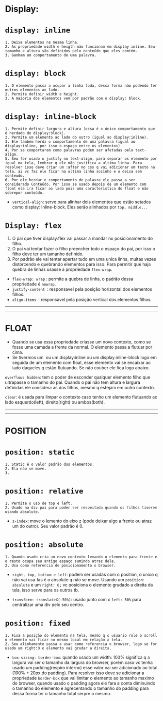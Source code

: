 # Display:

# `display: inline`

```
1. Deixa elementos na mesma linha. 
2. As propriedade width e heigth não funcionam em display inline. Seu tamanho e altura são definidos pelo conteúdo que eles contém.
3. Ganham um comportamento de uma palavra. 
```

# `display: block`

 ```
1. O elemento passa a ocupar a linha toda, dessa forma não podendo ter outros elementos ao lado.
2. Permite definir width e height.
3. A maioria dos elementos vem por padrão com o display: block.
```

# `display: inline-block`

 ```
1. Permite definir largura e altura (essa é o único comportamento que é herdado do display:block).
2. Permite um elemento ao lado do outro (igual ao display:inline).
3. Ele também herda o comportamento de uma palavra (igual ao display:inline, por isso o espaço entre os elementos)
4. Por se comportarem como palavras podem ser afetadas pelo text-align.
5. Seu for usado o justify no text-align, para separar os elemento por igual na tela, lembrar q ele não justifica a ultima linha. Para resolver isso deve criar um :after no css q vai adicionar um texto na tela, ai vc faz ele ficar na ultima linha sozinho e o deixa sem conteudo.
6. Por ele herdar o comportamento de palavra ele passa a ser considerado Conteúdo. Por isso se usado depois de um elemento com float ele ira ficar ao lado pois uma caracteristica do float e não sobrepor conteúdo.

```

- `vertical-align`: serve para alinhar dois elementos que estão setados como display: inline-block. Eles serão alinhados por `top, middle...`
  
# `Display: flex`

1. O pai que tiver display:flex vai passar a mandar no posicionamento do filho.
2. O pai vai tentar fazer o filho preencher todo o espaço do pai, por isso o filho deve ter um tamanho definido.
3. Por padrão ele vai tentar apertar tudo em uma unica linha, muitas vezes distorcendo e quebrando elementos para isso. Para permitir que haja quebra de linhas usasse a propriedade `flex-wrap`.

- `flex-wrap: wrap` : permite a quebra de linha, o padrão dessa propriedade é `nowrap`.
- `justify-content `: responsavel pela posição horizontal dos elementos filhos.
- `align-items `: responsavel pela posição vertical dos elementos filhos.


-------------------------
-------------------------

# FLOAT

- Quando se usa essa propriedade criasse um novo contexto, como se fosse uma camada a frente da normal. O elemento passa a flutuar por cima.
- Se tivermos um <img> ou um display:inline ou um display:inline-block logo em seguida de um elemento com float, esse elemento vai se encaixar ao lado daqueles q estão flutuando. Se não couber ele fica logo abaixo.


`overflow: hidden`: tem o poder de esconder qualquer elemento filho que ultrapasse o tamanho do pai. Quando o pai não tem altura e largura definidas ele considera as dos filhos, mesmo q estejam em outro contexto.


`clear`: é usada para limpar o contexto caso tenho um elemento flutuando ao lado esquerdo(left), direito(right) ou ambos(both).

---------------------------
---------------------------

# POSITION

# `position: static`
    1. Static é o valor padrão dos elementos.
    2. Ela não se move.
    3. 


# `position: relative`
    1. Permite o uso de top e left.
    2. Usado na div pai para poder ser respeitada quando os filhos tiverem usando absolute. 


- `z-index`: move o lemento do eixo z (pode deixar algo a frente ou atraz um do outro). Seu valor padrão é 0. 

# `position: absolute`
    1. Quando usado cria um novo contexto levando o elemento para frente e o resto ocupa seu antigo espaço sumindo atraz dele.
    2. Usa como referencia de posicionamento o browser.


- `right, top, bottom e left`: podem ser usadas com o position, o unico q não vai usa-las é o absolute q não se move. Usando um `position: absolute` e um `right: 0;` vc posiciona o elemento grudado a direita da tela, isso serve para os outros tb.

- `transform: translateX(-50%)`: usado junto com o `left: 50%` para centralizar uma div pelo seu centro.

# `position: fixed`
    1. Fixa a posição do elemento na tela, mesmo q o usuario role o scroll o elemento vai ficar no mesmo local em relação a tela.
    2. Seu alinhamento passa a usar como referencia o browser, logo se for usado um right:0 o elemento vai grudar a direita.


- `box-sizing: border-box`: quando usado um width: 100% significa q a largura vai ser o tamanho da largura do browser, porém caso vc tenha usado um padding(respiro interno) esse valor vai ser adicionado ao total (100% + 20px do padding). Para resolver isso deve se adicionar a propriedade `border-box` que vai limitar o elemento ao tamanho maximo do browser, quando usado o padding agora ele fara a conta diminuindo o tamanho do elemento e agrecentando o tamanho do padding para dessa forma ter o tamanho total serpre o mesmo.